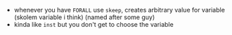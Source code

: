 - whenever you have `FORALL` use `skeep`, creates arbitrary value for variable (skolem variable i think) (named after some guy)
- kinda like `inst` but you don't get to choose the variable
